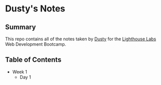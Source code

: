 # Dusty's Notes

## Summary

This repo contains all of the notes taken by [Dusty](https://github.com/goingdust) for the [Lighthouse Labs](https://www.lighthouselabs.ca/) Web Development Bootcamp.

## Table of Contents

* Week 1
  * Day 1